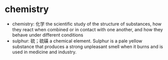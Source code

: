 # chemistry

- chemistry: 化学 the scientific study of the structure of substances, how they react when combined or in contact with one another, and how they behave under different conditions
- sulphur: 硫；硫磺 a chemical element. Sulphur is a pale yellow substance that produces a strong unpleasant smell when it burns and is used in medicine and industry.
